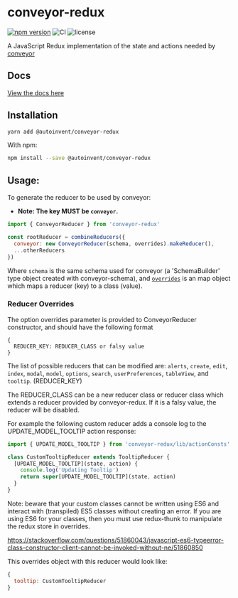 # conveyor-redux

[![npm version](https://badge.fury.io/js/%40autoinvent%2Fconveyor-redux.svg)](https://badge.fury.io/js/%40autoinvent%2Fconveyor-redux)
![CI](https://github.com/autoinvent/conveyor-redux/workflows/CI/badge.svg?branch=main)
![license](https://img.shields.io/github/license/autoinvent/conveyor-redux)

A JavaScript Redux implementation of the state and actions needed by [conveyor](https://github.com/autoinvent/conveyor)

## Docs

[View the docs here](https://autoinvent.github.io/conveyor-redux/)

## Installation

```bash
yarn add @autoinvent/conveyor-redux
```

With npm:

```bash
npm install --save @autoinvent/conveyor-redux
```

## Usage:

To generate the reducer to be used by conveyor:

- **Note: The key MUST be `conveyor`.**

```javascript
import { ConveyorReducer } from 'conveyor-redux'

const rootReducer = combineReducers({
  conveyor: new ConveyorReducer(schema, overrides).makeReducer(),
  ...otherReducers
})
```

Where `schema` is the same schema used for conveyor (a 'SchemaBuilder' type object created with conveyor-schema), and [`overrides`](#reducer-overrides) is an map object which maps a reducer (key) to a class (value).

### Reducer Overrides

The option overrides parameter is provided to ConveyorReducer constructor, and should have the following format

```
{
  REDUCER_KEY: REDUCER_CLASS or falsy value
}
```

The list of possible reducers that can be modified are: `alerts`, `create`, `edit`, `index`, `modal`, `model`, `options`, `search`, `userPreferences`, `tableView`, and `tooltip`. (REDUCER_KEY)

The REDUCER_CLASS can be a new reducer class or reducer class which extends a reducer provided by conveyor-redux. If it is a falsy value, the reducer will be disabled.

For example the following custom reducer adds a console log to the UPDATE_MODEL_TOOLTIP action response:

```javascript
import { UPDATE_MODEL_TOOLTIP } from 'conveyor-redux/lib/actionConsts'

class CustomTooltipReducer extends TooltipReducer {
  [UPDATE_MODEL_TOOLTIP](state, action) {
    console.log('Updating Tooltip')
    return super[UPDATE_MODEL_TOOLTIP](state, action)
  }
}
```

Note: beware that your custom classes cannot be written using ES6 and interact with (transpiled) ES5 classes without creating an error.
If you are using ES6 for your classes, then you must use redux-thunk to manipulate the redux store in overrides.

https://stackoverflow.com/questions/51860043/javascript-es6-typeerror-class-constructor-client-cannot-be-invoked-without-ne/51860850

This overrides object with this reducer would look like:

```javascript
{
  tooltip: CustomTooltipReducer
}
```
